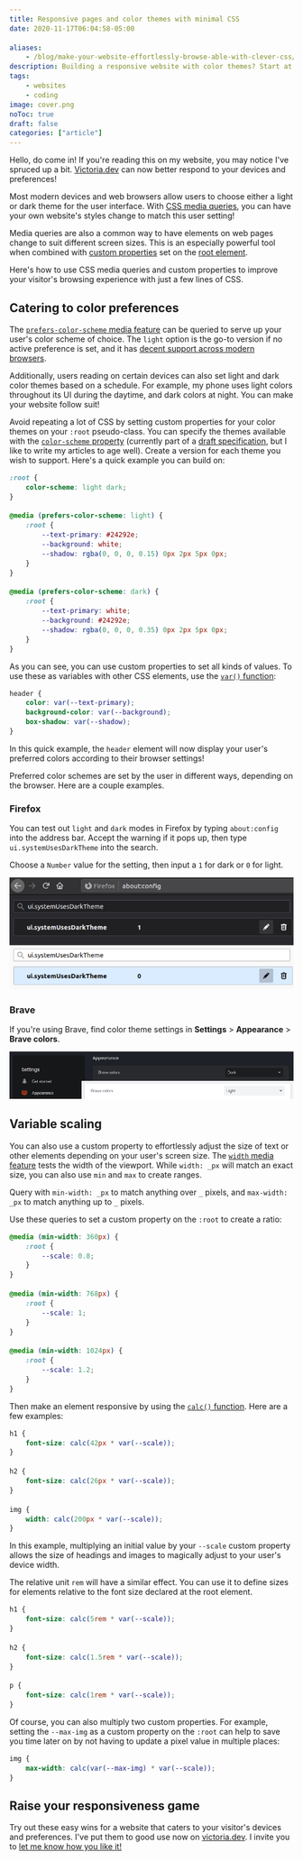 ```yaml
---
title: Responsive pages and color themes with minimal CSS
date: 2020-11-17T06:04:58-05:00

aliases:
    - /blog/make-your-website-effortlessly-browse-able-with-clever-css/
description: Building a responsive website with color themes? Start at the root.
tags:
    - websites
    - coding
image: cover.png
noToc: true
draft: false
categories: ["article"]
---
```


Hello, do come in! If you're reading this on my website, you may notice I've spruced up a bit. [Victoria.dev](/) can now better respond to your devices and preferences!

Most modern devices and web browsers allow users to choose either a light or dark theme for the user interface. With [CSS media queries](https://developer.mozilla.org/en-US/docs/Web/CSS/Media_Queries/Using_media_queries), you can have your own website's styles change to match this user setting!

Media queries are also a common way to have elements on web pages change to suit different screen sizes. This is an especially powerful tool when combined with [custom properties](https://developer.mozilla.org/en-US/docs/Web/CSS/--*) set on the [root element](https://developer.mozilla.org/en-US/docs/Web/CSS/:root).

Here's how to use CSS media queries and custom properties to improve your visitor's browsing experience with just a few lines of CSS.

## Catering to color preferences

The [`prefers-color-scheme` media feature](https://developer.mozilla.org/en-US/docs/Web/CSS/@media/prefers-color-scheme) can be queried to serve up your user's color scheme of choice. The `light` option is the go-to version if no active preference is set, and it has [decent support across modern browsers](https://caniuse.com/mdn-css_at-rules_media_prefers-color-scheme).

Additionally, users reading on certain devices can also set light and dark color themes based on a schedule. For example, my phone uses light colors throughout its UI during the daytime, and dark colors at night. You can make your website follow suit!

Avoid repeating a lot of CSS by setting custom properties for your color themes on your `:root` pseudo-class. You can specify the themes available with the [`color-scheme` property](https://drafts.csswg.org/css-color-adjust/#color-scheme-prop) (currently part of a [draft specification](https://drafts.csswg.org/css-color-adjust-1/), but I like to write my articles to age well). Create a version for each theme you wish to support. Here's a quick example you can build on:

```css
:root {
    color-scheme: light dark;
}

@media (prefers-color-scheme: light) {
    :root {
        --text-primary: #24292e;
        --background: white;
        --shadow: rgba(0, 0, 0, 0.15) 0px 2px 5px 0px;
    }
}

@media (prefers-color-scheme: dark) {
    :root {
        --text-primary: white;
        --background: #24292e;
        --shadow: rgba(0, 0, 0, 0.35) 0px 2px 5px 0px;
    }
}
```

As you can see, you can use custom properties to set all kinds of values. To use these as variables with other CSS elements, use the [`var()` function](https://developer.mozilla.org/en-US/docs/Web/CSS/var()):

```css
header {
    color: var(--text-primary);
    background-color: var(--background);
    box-shadow: var(--shadow);
}
```

In this quick example, the `header` element will now display your user's preferred colors according to their browser settings!

Preferred color schemes are set by the user in different ways, depending on the browser. Here are a couple examples.

### Firefox

You can test out `light` and `dark` modes in Firefox by typing `about:config` into the address bar. Accept the warning if it pops up, then type `ui.systemUsesDarkTheme` into the search.

Choose a `Number` value for the setting, then input a `1` for dark or `0` for light.

![A screenshot of setting the color theme in Firefox](firefox-theme-setting.png)

### Brave

If you're using Brave, find color theme settings in **Settings** > **Appearance** > **Brave colors**.

![A screenshot of setting the color theme in Brave](brave-settings.png)

## Variable scaling

You can also use a custom property to effortlessly adjust the size of text or other elements depending on your user's screen size. The [`width` media feature](https://developer.mozilla.org/en-US/docs/Web/CSS/@media/width) tests the width of the viewport. While `width: _px` will match an exact size, you can also use `min` and `max` to create ranges.

Query with `min-width: _px` to match anything over `_` pixels, and `max-width: _px` to match anything up to `_` pixels.

Use these queries to set a custom property on the `:root` to create a ratio:

```css
@media (min-width: 360px) {
    :root {
        --scale: 0.8;
    }
}

@media (min-width: 768px) {
    :root {
        --scale: 1;
    }
}

@media (min-width: 1024px) {
    :root {
        --scale: 1.2;
    }
}
```

Then make an element responsive by using the [`calc()` function](https://developer.mozilla.org/en-US/docs/Web/CSS/calc()). Here are a few examples:

```css
h1 {
    font-size: calc(42px * var(--scale));
}

h2 {
    font-size: calc(26px * var(--scale));
}

img {
    width: calc(200px * var(--scale));
}
```

In this example, multiplying an initial value by your `--scale` custom property allows the size of headings and images to magically adjust to your user's device width.

The relative unit `rem` will have a similar effect. You can use it to define sizes for elements relative to the font size declared at the root element.

```css
h1 {
    font-size: calc(5rem * var(--scale));
}

h2 {
    font-size: calc(1.5rem * var(--scale));
}

p {
    font-size: calc(1rem * var(--scale));
}
```

Of course, you can also multiply two custom properties. For example, setting the `--max-img` as a custom property on the `:root` can help to save you time later on by not having to update a pixel value in multiple places:

```css
img {
    max-width: calc(var(--max-img) * var(--scale));
}
```

## Raise your responsiveness game

Try out these easy wins for a website that caters to your visitor's devices and preferences. I've put them to good use now on [victoria.dev](/). I invite you to [let me know how you like it!](/contact)

